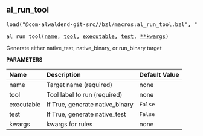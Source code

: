 <!-- Generated with Stardoc: http://skydoc.bazel.build -->



<a id="al_run_tool"></a>

## al_run_tool

<pre>
load("@com-alwaldend-git-src//bzl/macros:al_run_tool.bzl", "al_run_tool")

al_run_tool(<a href="#al_run_tool-name">name</a>, <a href="#al_run_tool-tool">tool</a>, <a href="#al_run_tool-executable">executable</a>, <a href="#al_run_tool-test">test</a>, <a href="#al_run_tool-kwargs">**kwargs</a>)
</pre>

Generate either native_test, native_binary, or run_binary target

**PARAMETERS**


| Name  | Description | Default Value |
| :------------- | :------------- | :------------- |
| <a id="al_run_tool-name"></a>name |  Target name (required)   |  none |
| <a id="al_run_tool-tool"></a>tool |  Tool label to run (required)   |  none |
| <a id="al_run_tool-executable"></a>executable |  If True, generate native_binary   |  `False` |
| <a id="al_run_tool-test"></a>test |  If True, generate native_test   |  `False` |
| <a id="al_run_tool-kwargs"></a>kwargs |  kwargs for rules   |  none |


